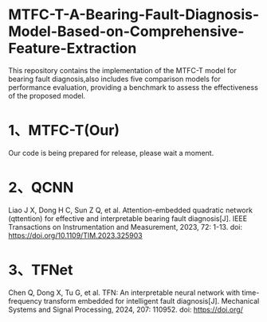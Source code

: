 # MTFC-T-A-Bearing-Fault-Diagnosis-Model-Based-on-Comprehensive-Feature-Extraction
This repository contains the implementation of the MTFC-T model for bearing fault diagnosis,also includes five comparison models for performance evaluation, providing a benchmark to assess the effectiveness of the proposed model.
# 1、MTFC-T(Our)
 Our code is being prepared for release, please wait a moment.
# 2、QCNN
Liao J X, Dong H C, Sun Z Q, et al. Attention-embedded quadratic network (qttention) for effective and interpretable bearing fault diagnosis[J]. IEEE Transactions on Instrumentation and Measurement, 2023, 72: 1-13.
doi: https://doi.org/10.1109/TIM.2023.325903
# 3、TFNet
Chen Q, Dong X, Tu G, et al. TFN: An interpretable neural network with time-frequency transform embedded for intelligent fault diagnosis[J]. Mechanical Systems and Signal Processing, 2024, 207: 110952.
doi: https://doi.org/
